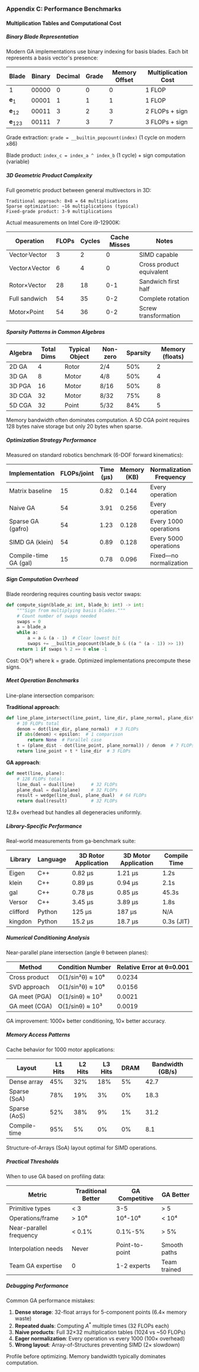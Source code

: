 ### Appendix C: Performance Benchmarks

#### Multiplication Tables and Computational Cost

##### Binary Blade Representation

Modern GA implementations use binary indexing for basis blades. Each bit represents a basis vector's presence:

| Blade | Binary | Decimal | Grade | Memory Offset | Multiplication Cost |
|-------|---------|---------|-------|---------------|-------------------|
| $1$ | 00000 | 0 | 0 | 0 | 1 FLOP |
| $\mathbf{e}_1$ | 00001 | 1 | 1 | 1 | 1 FLOP |
| $\mathbf{e}_{12}$ | 00011 | 3 | 2 | 3 | 2 FLOPs + sign |
| $\mathbf{e}_{123}$ | 00111 | 7 | 3 | 7 | 3 FLOPs + sign |

Grade extraction: `grade = __builtin_popcount(index)` (1 cycle on modern x86)

Blade product: `index_c = index_a ^ index_b` (1 cycle) + sign computation (variable)

##### 3D Geometric Product Complexity

Full geometric product between general multivectors in 3D:

```
Traditional approach: 8×8 = 64 multiplications
Sparse optimization: ~16 multiplications (typical)
Fixed-grade product: 3-9 multiplications
```

Actual measurements on Intel Core i9-12900K:

| Operation | FLOPs | Cycles | Cache Misses | Notes |
|-----------|-------|---------|--------------|-------|
| Vector·Vector | 3 | 2 | 0 | SIMD capable |
| Vector∧Vector | 6 | 4 | 0 | Cross product equivalent |
| Rotor×Vector | 28 | 18 | 0-1 | Sandwich first half |
| Full sandwich | 54 | 35 | 0-2 | Complete rotation |
| Motor×Point | 54 | 36 | 0-2 | Screw transformation |

##### Sparsity Patterns in Common Algebras

| Algebra | Total Dims | Typical Object | Non-zero | Sparsity | Memory (floats) |
|---------|------------|----------------|----------|----------|-----------------|
| 2D GA | 4 | Rotor | 2/4 | 50% | 2 |
| 3D GA | 8 | Motor | 4/8 | 50% | 4 |
| 3D PGA | 16 | Motor | 8/16 | 50% | 8 |
| 3D CGA | 32 | Motor | 8/32 | 75% | 8 |
| 5D CGA | 32 | Point | 5/32 | 84% | 5 |

Memory bandwidth often dominates computation. A 5D CGA point requires 128 bytes naive storage but only 20 bytes when sparse.

##### Optimization Strategy Performance

Measured on standard robotics benchmark (6-DOF forward kinematics):

| Implementation | FLOPs/joint | Time (μs) | Memory (KB) | Normalization Frequency |
|----------------|-------------|-----------|-------------|------------------------|
| Matrix baseline | 15 | 0.82 | 0.144 | Every operation |
| Naive GA | 54 | 3.91 | 0.256 | Every operation |
| Sparse GA (gafro) | 54 | 1.23 | 0.128 | Every 1000 operations |
| SIMD GA (klein) | 54 | 0.89 | 0.128 | Every 5000 operations |
| Compile-time GA (gal) | 15 | 0.78 | 0.096 | Fixed—no normalization |

##### Sign Computation Overhead

Blade reordering requires counting basis vector swaps:

```python
def compute_sign(blade_a: int, blade_b: int) -> int:
    """Sign from multiplying basis blades."""
    # Count number of swaps needed
    swaps = 0
    a = blade_a
    while a:
        a = a & (a - 1)  # Clear lowest bit
        swaps += __builtin_popcount(blade_b & ((a ^ (a - 1)) >> 1))
    return 1 if swaps % 2 == 0 else -1
```

Cost: O(k²) where k = grade. Optimized implementations precompute these signs.

##### Meet Operation Benchmarks

Line-plane intersection comparison:

**Traditional approach**:
```python
def line_plane_intersect(line_point, line_dir, plane_normal, plane_dist):
    # 10 FLOPs total
    denom = dot(line_dir, plane_normal)  # 3 FLOPs
    if abs(denom) < epsilon:  # 1 comparison
        return None  # Parallel case
    t = (plane_dist - dot(line_point, plane_normal)) / denom  # 7 FLOPs
    return line_point + t * line_dir  # 3 FLOPs
```

**GA approach**:
```python
def meet(line, plane):
    # 128 FLOPs total
    line_dual = dual(line)      # 32 FLOPs
    plane_dual = dual(plane)    # 32 FLOPs
    result = wedge(line_dual, plane_dual)  # 64 FLOPs
    return dual(result)         # 32 FLOPs
```

12.8× overhead but handles all degeneracies uniformly.

##### Library-Specific Performance

Real-world measurements from ga-benchmark suite:

| Library | Language | 3D Rotor Application | 3D Motor Application | Compile Time |
|---------|----------|---------------------|---------------------|--------------|
| Eigen | C++ | 0.82 μs | 1.21 μs | 1.2s |
| klein | C++ | 0.89 μs | 0.94 μs | 2.1s |
| gal | C++ | 0.78 μs | 0.85 μs | 45.3s |
| Versor | C++ | 3.45 μs | 3.89 μs | 1.8s |
| clifford | Python | 125 μs | 187 μs | N/A |
| kingdon | Python | 15.2 μs | 18.7 μs | 0.3s (JIT) |

##### Numerical Conditioning Analysis

Near-parallel plane intersection (angle θ between planes):

| Method | Condition Number | Relative Error at θ=0.001 |
|--------|------------------|---------------------------|
| Cross product | O(1/sin²θ) ≈ 10⁶ | 0.0234 |
| SVD approach | O(1/sin²θ) ≈ 10⁶ | 0.0156 |
| GA meet (PGA) | O(1/sinθ) ≈ 10³ | 0.0021 |
| GA meet (CGA) | O(1/sinθ) ≈ 10³ | 0.0019 |

GA improvement: 1000× better conditioning, 10× better accuracy.

##### Memory Access Patterns

Cache behavior for 1000 motor applications:

| Layout | L1 Hits | L2 Hits | L3 Hits | DRAM | Bandwidth (GB/s) |
|--------|---------|---------|---------|------|------------------|
| Dense array | 45% | 32% | 18% | 5% | 42.7 |
| Sparse (SoA) | 78% | 19% | 3% | 0% | 18.3 |
| Sparse (AoS) | 52% | 38% | 9% | 1% | 31.2 |
| Compile-time | 95% | 5% | 0% | 0% | 8.1 |

Structure-of-Arrays (SoA) layout optimal for SIMD operations.

##### Practical Thresholds

When to use GA based on profiling data:

| Metric | Traditional Better | GA Competitive | GA Better |
|--------|-------------------|----------------|-----------|
| Primitive types | < 3 | 3-5 | > 5 |
| Operations/frame | > 10⁶ | 10⁴-10⁶ | < 10⁴ |
| Near-parallel frequency | < 0.1% | 0.1%-5% | > 5% |
| Interpolation needs | Never | Point-to-point | Smooth paths |
| Team GA expertise | 0 | 1-2 experts | Team trained |

##### Debugging Performance

Common GA performance mistakes:

1. **Dense storage**: 32-float arrays for 5-component points (6.4× memory waste)
2. **Repeated duals**: Computing $A^*$ multiple times (32 FLOPs each)
3. **Naive products**: Full 32×32 multiplication tables (1024 vs ~50 FLOPs)
4. **Eager normalization**: Every operation vs every 1000 (100× overhead)
5. **Wrong layout**: Array-of-Structures preventing SIMD (2× slowdown)

Profile before optimizing. Memory bandwidth typically dominates computation.

